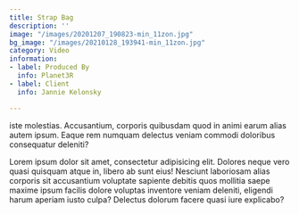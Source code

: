 ```yaml
---
title: Strap Bag
description: ''
image: "/images/20201207_190823-min_11zon.jpg"
bg_image: "/images/20210128_193941-min_11zon.jpg"
category: Video
information:
- label: Produced By
  info: Planet3R
- label: Client
  info: Jannie Kelonsky

---
```



iste molestias. Accusantium, corporis quibusdam quod in animi earum alias autem ipsum. Eaque rem numquam
delectus veniam commodi doloribus consequatur deleniti?

Lorem ipsum dolor sit amet, consectetur adipisicing elit. Dolores neque vero quasi quisquam atque in,
libero ab sunt eius! Nesciunt laboriosam alias corporis sit accusantium voluptate sapiente debitis quos
mollitia saepe maxime ipsum facilis dolore voluptas inventore veniam deleniti, eligendi harum aperiam iusto
culpa? Delectus dolorum facere quasi iure explicabo?